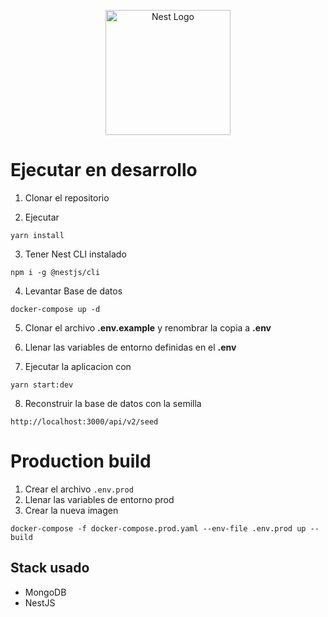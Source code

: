 <p align="center">
  <a href="http://nestjs.com/" target="blank"><img src="https://nestjs.com/img/logo-small.svg" width="200" alt="Nest Logo" /></a>
</p>

# Ejecutar en desarrollo

1. Clonar el repositorio

2. Ejecutar
```
yarn install
```
3. Tener Nest CLI instalado
```
npm i -g @nestjs/cli
```
4. Levantar Base de datos
```
docker-compose up -d
```

5. Clonar el archivo __.env.example__ y renombrar la copia a __.env__

6. Llenar las variables de entorno definidas en el __.env__

7. Ejecutar la aplicacion con 
```
yarn start:dev
```

8. Reconstruir la base de datos con la semilla
```
http://localhost:3000/api/v2/seed
```

# Production build
1. Crear el archivo ```.env.prod``` 
2. Llenar las variables de entorno prod
3. Crear la nueva imagen 
```
docker-compose -f docker-compose.prod.yaml --env-file .env.prod up --build
```
## Stack usado
 * MongoDB
 * NestJS
